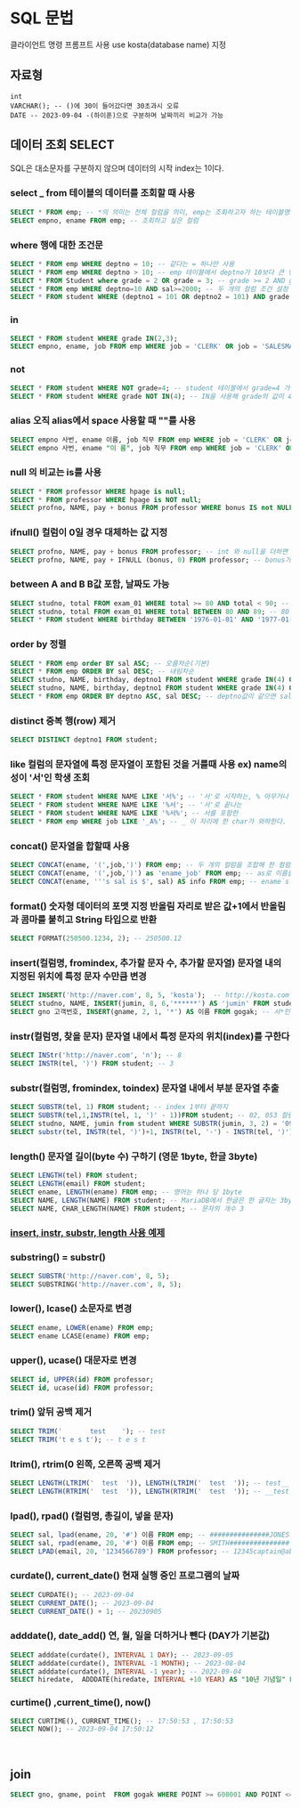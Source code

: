 # SQL 문법
클라이언트 명령 프롬프트 사용 use kosta(database name) 지정 
## 자료형
```
int
VARCHAR(); -- ()에 30이 들어갔다면 30초과시 오류
DATE -- 2023-09-04 -(하이푼)으로 구분하며 날짜끼리 비교가 가능
```
## 데이터 조회 SELECT
SQL은 대소문자를 구분하지 않으며 데이터의 시작 index는 1이다.
### select _ from 테이블의 데이터를 조회할 때 사용
```SQL
SELECT * FROM emp; -- *의 의미는 전체 컬럼을 의미, emp는 조회하고자 하는 테이블명
SELECT empno, ename FROM emp; -- 조회하고 싶은 컬럼
```
### where 행에 대한 조건문
```SQL
SELECT * FROM emp WHERE deptno = 10; -- 같다는 = 하나만 사용
SELECT * FROM emp WHERE deptno > 10; -- emp 테이블에서 deptno가 10보다 큰 행들을 조회
SELECT * FROM Student where grade = 2 OR grade = 3; -- grade >= 2 AND grade <= 3;
SELECT * FROM emp WHERE deptno=10 AND sal>=2000; -- 두 개의 컬럼 조건 설정 가능
SELECT * FROM student WHERE (deptno1 = 101 OR deptno2 = 101) AND grade IN(1,2); 
```
### in
```SQL
SELECT * FROM student WHERE grade IN(2,3);
SELECT empno, ename, job FROM emp WHERE job = 'CLERK' OR job = 'SALESMAN'; -- 문자형은 ''
```
### not
```SQL
SELECT * FROM student WHERE NOT grade=4; -- student 테이블에서 grade=4 가 아닌 학생
SELECT * FROM student WHERE grade NOT IN(4); -- IN을 사용해 grade의 값이 4가 아닌 학생
```
### alias 오직 alias에서 space 사용할 때 ""를 사용
```SQL
SELECT empno 사번, ename 이름, job 직무 FROM emp WHERE job = 'CLERK' OR job = 'SALESMAN'; -- empno AS 사번 에서 AS가 생략
SELECT empno 사번, ename "이 름", job 직무 FROM emp WHERE job = 'CLERK' OR job = 'SALESMAN';
```
### null 의 비교는 is를 사용
```SQL
SELECT * FROM professor WHERE hpage is null;
SELECT * FROM professor WHERE hpage is NOT null;
SELECT profno, NAME, pay + bonus FROM professor WHERE bonus IS not NULL; -- int 형 끼리 더해서 조회 가능
```

### ifnull() 컬럼이 0일 경우 대체하는 값 지정
```sql
SELECT profno, NAME, pay + bonus FROM professor; -- int 와 null을 더하면 null로 출력
SELECT profno, NAME, pay + IFNULL (bonus, 0) FROM professor; -- bonus가 null이면 0 (DBMS마다 다름)
```
### between A and B B값 포함, 날짜도 가능
```sql
SELECT studno, total FROM exam_01 WHERE total >= 80 AND total < 90; -- 성능은 비교 연산자가 더 좋다
SELECT studno, total FROM exam_01 WHERE total BETWEEN 80 AND 89; -- 80 ~ 89 까지
SELECT * FROM student WHERE birthday BETWEEN '1976-01-01' AND '1977-01-01' -- A값은 B값보다 작아야 한다.
```
### order by 정렬
```sql
SELECT * FROM emp order BY sal ASC; -- 오름차순(기본)
SELECT * FROM emp ORDER BY sal DESC; -- 내림차순
SELECT studno, NAME, birthday, deptno1 FROM student WHERE grade IN(4) ORDER BY birthday;
SELECT studno, NAME, birthday, deptno1 FROM student WHERE grade IN(4) ORDER BY 3;
SELECT * FROM emp ORDER BY deptno ASC, sal DESC; -- deptno값이 같으면 sal값을 비교 ASC DESC는 각각 정해준다
```

### distinct 중복 행(row) 제거
```sql
SELECT DISTINCT deptno1 FROM student;
```

### like 컬럼의 문자열에 특정 문자열이 포함된 것을 거를때 사용 ex) name의 성이 '서'인 학생 조회
```sql
SELECT * FROM student WHERE NAME LIKE '서%'; -- '서'로 시작하는, % 아무거나 null이 아닌 문자
SELECT * FROM student WHERE NAME LIKE '%서'; -- '서'로 끝나는
SELECT * FROM student WHERE NAME LIKE '%서%'; -- 서를 포함한
SELECT * FROM emp WHERE job LIKE '_A%'; -- _ 이 자리에 한 char가 와햐한다. 즉 두번째가 A인 job을 찾는다.
```

### concat() 문자열을 합할때 사용
```sql
SELECT CONCAT(ename, '(',job,')') FROM emp; -- 두 개의 컬럼을 조합해 한 컬럼으로 출력 하지만 컬럼명이 없음
SELECT CONCAT(ename, '(',job,')') as 'ename_job' FROM emp; -- as로 이름을 다시 지어줄 수 있다
SELECT CONCAT(ename, '''s sal is $', sal) AS info FROM emp; -- ename`s sal is $4000
```
### format() 숫자형 데이터의 포맷 지정 반올림 자리로 받은 값+1에서 반올림과 콤마를 붙히고 String 타입으로 반환
```sql
SELECT FORMAT(250500.1234, 2); -- 250500.12 
```
### insert(컬럼명, fromindex, 추가할 문자 수, 추가할 문자열) 문자열 내의 지정된 위치에 특정 문자 수만큼 변경
```sql
SELECT INSERT('http://naver.com', 8, 5, 'kosta');  -- http://kosta.com , 8번째 index 8 'n'에서부터 5개 ('kosta')변경
SELECT studno, NAME, INSERT(jumin, 8, 6,'******') AS 'jumin' FROM student; -- 9904091******
SELECT gno 고객번호, INSERT(gname, 2, 1, '*') AS 이름 FROM gogak; -- 서*민
```
### instr(컬럼명, 찾을 문자) 문자열 내에서 특정 문자의 위치(index)를 구한다
```sql
SELECT INStr('http://naver.com', 'n'); -- 8
SELECT INSTR(tel, ')') FROM student; -- 3
```
### substr(컬럼명, fromindex, toindex) 문자열 내에서 부분 문자열 추출
```sql
SELECT SUBSTR(tel, 1) FROM student; -- index 1부터 끝까지
SELECT SUBSTR(tel,1,INSTR(tel, 1, ')' - 1))FROM student; -- 02, 053 컬럼 tel의 index 1 부터 INSTR(tel, 1, ')' - 1 까지
SELECT studno, NAME, jumin from student WHERE SUBSTR(jumin, 3, 2) = '09'; -- where 사용해 조건 가능
SELECT substr(tel, INSTR(tel, ')')+1, INSTR(tel, '-') - INSTR(tel, ')')-1)FROM student;
```
### length() 문자열 길이(byte 수) 구하기 (영문 1byte, 한글 3byte)
```sql
SELECT LENGTH(tel) FROM student;
SELECT LENGTH(email) FROM student;
SELECT ename, LENGTH(ename) FROM emp; -- 영어는 하나 당 1byte
SELECT NAME, LENGTH(NAME) FROM student; -- MariaDB에서 한글은 한 글자는 3byte 그래서 길이는 9
SELECT NAME, CHAR_LENGTH(NAME) FROM student; -- 문자의 개수 3
```
### [insert, instr, substr, length 사용 예제](https://github.com/JeHa-An/KOSTA/blob/main/database/SQL_String_EX01.md)
### substring() = substr()
```sql
SELECT SUBSTR('http://naver.com', 8, 5);
SELECT SUBSTRING('http://naver.com', 8, 5);
```

### lower(), lcase() 소문자로 변경
```sql
SELECT ename, LOWER(ename) FROM emp;
SELECT ename LCASE(ename) FROM emp;
```
### upper(), ucase() 대문자로 변경
```sql
SELECT id, UPPER(id) FROM professor;
SELECT id, ucase(id) FROM professor;
```

### trim() 앞뒤 공백 제거
```sql
SELECT TRIM(' 		test  	'); -- test
SELECT TRIM('t e s t'); -- t e s t
```

### ltrim(), rtrim(0 왼쪽, 오른쪽 공백 제거
```sql
SELECT LENGTH(LTRIM('  test  ')), LENGTH(LTRIM('  test  ')); -- test__
SELECT LENGTH(RTRIM('  test  ')), LENGTH(RTRIM('  test  ')); -- __test
```

### lpad(), rpad() (컬럼명, 총길이, 넣을 문자)
```sql
SELECT sal, lpad(ename, 20, '#') 이름 FROM emp; -- ###############JONES
SELECT sal, rpad(ename, 20, '#') 이름 FROM emp; -- SMITH###############
SELECT LPAD(email, 20, '1234566789') FROM professor; -- 12345captain@abc.net 여유 있는 만큼 채워 넣는다
```

### curdate(), current_date() 현재 실행 중인 프로그램의 날짜
```sql
SELECT CURDATE(); -- 2023-09-04
SELECT CURRENT_DATE(); -- 2023-09-04
SELECT CURRENT_DATE() + 1; -- 20230905
```
### adddate(), date_add() 연, 월, 일을 더하거나 뺀다 (DAY가 기본값)
```sql
SELECT adddate(curdate(), INTERVAL 1 DAY); -- 2023-09-05 
SELECT adddate(curdate(), INTERVAL -1 MONTH); -- 2023-08-04
SELECT adddate(curdate(), INTERVAL -1 year); -- 2022-09-04
SELECT hiredate,  ADDDATE(hiredate, INTERVAL +10 YEAR) AS "10년 기념일" FROM emp; -- 1981-11-17 , 1991-11-17
```
### curtime() ,current_time(), now()
```sql
SELECT CURTIME(), CURRENT_TIME(); -- 17:50:53 , 17:50:53
SELECT NOW(); -- 2023-09-04 17:50:12
```

<br> 

## join
```sql
SELECT gno, gname, point  FROM gogak WHERE POINT >= 600001 AND POINT <= 700000 -- gift 테이블을 보고 SQL문 작성 불편함
```
